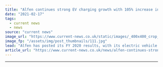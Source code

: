 ```yaml
---
title: "Alfen continues strong EV charging growth with 105% increase in 2020 revenues"
date: "2021-02-17"
tags: 
  - current news
  - news
source: "current news"
image_url: "https://www.current-news.co.uk/static/images/_400x400_crop_center-center/Alfen-EV-Eve-Charger.jpg"
image_fp: "/assets/img/post_thumbnails/111.jpg"
lead: "​Alfen has posted its FY 2020 results, with its electric vehicle (EV) charging business continuing to see a significant increase as revenues jump 105%."
article_url: "https://www.current-news.co.uk/news/alfen-continues-strong-ev-charging-growth-with-105-increase-in-2020-revenues?utm_source=rss-feeds&utm_medium=rss&utm_campaign=rss"
---
```


---
